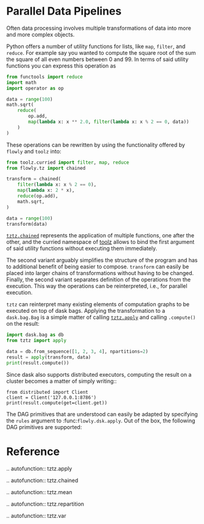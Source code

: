# Parallel Data Pipelines

Often data processing involves multiple transformations of data into more and
more complex objects.

Python offers a number of utility functions for lists, like ``map``, 
``filter``, and ``reduce``. For example say you wanted to compute the square
root  of the sum the square of all even numbers between 0 and 99. In terms of 
said utility functions you can express this operation as

```python
from functools import reduce
import math
import operator as op

data = range(100)
math.sqrt(
    reduce(
        op.add,
        map(lambda x: x ** 2.0, filter(lambda x: x % 2 == 0, data))
    )
)
```

These operations can be rewritten by using the functionality offered by
`flowly` and `toolz` into:

```python
from toolz.curried import filter, map, reduce
from flowly.tz import chained

transform = chained(
    filter(lambda x: x % 2 == 0),
    map(lambda x: 2 * x),
    reduce(op.add),
    math.sqrt,
)

data = range(100)
transform(data)
```

[`tztz.chained`](#tztz.chained) represents the application of multiple 
functions, one after the other, and the curried namespace of [toolz][toolz]
allows to bind the first argument of said utility functions without executing
them immediately.

The second variant arguably simplifies the structure of the program and has to 
additional benefit of being easier to compose. ``transform`` can easily be 
placed into larger chains of transformations without having to be changed.
Finally, the second variant separates definition of the operations from
the execution. This way the operations can be reinterpreted, i.e., for parallel
execution.


`tztz` can reinterpret many existing elements of computation graphs to be 
executed on top of dask bags. Applying the transformation to a `dask.bag.Bag` 
is a simple matter of calling [`tztz.apply`](#tztz.apply) and calling 
`.compute()` on the result:

```python
import dask.bag as db
from tztz import apply

data = db.from_sequence([1, 2, 3, 4], npartitions=2)
result = apply(transform, data)
print(result.compute())
```

Since dask also supports distributed executors, computing the result on a
cluster becomes a matter of simply writing::

    from distributed import Client
    client = Client('127.0.0.1:8786')
    print(result.compute(get=client.get))

The DAG primitives that are understood can easily be adapted by specifying the
``rules`` argument to :func:`flowly.dsk.apply`. Out of the box, the following
DAG primitives are supported:


# Reference

.. autofunction:: tztz.apply

.. autofunction:: tztz.chained

.. autofunction:: tztz.mean

.. autofunction:: tztz.repartition

.. autofunction:: tztz.var

[toolz]: http://toolz.readthedocs.io/en/latest/
